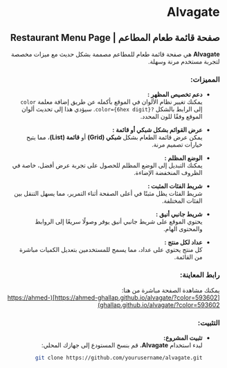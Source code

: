 <div dir="rtl">

# Alvagate
## صفحة قائمة طعام المطاعم | Restaurant Menu Page

**Alvagate** هي صفحة قائمة طعام للمطاعم مصممة بشكل حديث مع ميزات مخصصة لتجربة مستخدم مرنة وسهلة.

### المميزات:

- **دعم تخصيص المظهر :**  
  يمكنك تغيير نظام الألوان في الموقع بأكمله عن طريق إضافة معلمة `color` إلى الرابط بالشكل `?color={6hex digit}`. سيؤدي هذا إلى تحديث ألوان الموقع وفقًا للون المحدد.

- **عرض القوائم بشكل شبكي أو قائمة :**  
  يمكن عرض قائمة الطعام بشكل **شبكي (Grid)** أو **قائمة (List)**، مما يتيح خيارات تصميم مرنة.

- **الوضع المظلم :**  
  يمكنك التبديل إلى الوضع المظلم للحصول على تجربة عرض أفضل، خاصة في الظروف المنخفضة الإضاءة.

- **شريط الفئات المثبت :**  
  شريط الفئات يظل مثبتًا في أعلى الصفحة أثناء التمرير، مما يسهل التنقل بين الفئات المختلفة.

- **شريط جانبي أنيق :**  
  يحتوي الموقع على شريط جانبي أنيق يوفر وصولًا سريعًا إلى الروابط والمحتوى الهام.

- **عداد لكل منتج :**  
  كل منتج يحتوي على عداد، مما يسمح للمستخدمين بتعديل الكميات مباشرة من القائمة.

### رابط المعاينة:
يمكنك مشاهدة الصفحة مباشرة من هنا:  
[https://ahmed-ghallap.github.io/alvagate/?color=593602](https://ahmed-ghallap.github.io/alvagate/?color=593602)

### التثبيت:
- **تثبيت المشروع:**  
  لبدء استخدام **Alvagate**، قم بنسخ المستودع إلى جهازك المحلي:

  ```bash
  git clone https://github.com/yourusername/alvagate.git
